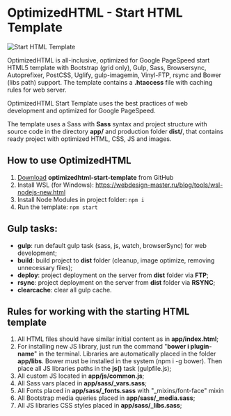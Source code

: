 <h1>OptimizedHTML - Start HTML Template</h1>

<p>
	<img src="https://raw.githubusercontent.com/agragregra/optimizedhtml-start-template/master/app/img/preview.jpg" alt="Start HTML Template">
</p>

<p>OptimizedHTML is all-inclusive, optimized for Google PageSpeed start HTML5 template with Bootstrap (grid only), Gulp, Sass, Browsersync, Autoprefixer, PostCSS, Uglify, gulp-imagemin, Vinyl-FTP, rsync and Bower (libs path) support. The template contains a <strong>.htaccess</strong> file with caching rules for web server.</p>

<p>OptimizedHTML Start Template uses the best practices of web development and optimized for Google PageSpeed.</p>

<p>The template uses a Sass with <strong>Sass</strong> syntax and project structure with source code in the directory <strong>app/</strong> and production folder <strong>dist/</strong>, that contains ready project with optimized HTML, CSS, JS and images.</p>

<h2>How to use OptimizedHTML</h2>

<ol>
	<li><a href="https://github.com/agragregra/optimizedhtml-start-template/archive/master.zip">Download</a> <strong>optimizedhtml-start-template</strong> from GitHub</li>
	<li>Install WSL (for Windows): <a href="https://webdesign-master.ru/blog/tools/wsl-nodejs-new.html" target="_blank">https://webdesign-master.ru/blog/tools/wsl-nodejs-new.html</a></li>
	<li>Install Node Modules in project folder: <code>npm i</code></li>
	<li>Run the template: <code>npm start</code></li>
</ol>

<h2>Gulp tasks:</h2>

<ul>
	<li><strong>gulp</strong>: run default gulp task (sass, js, watch, browserSync) for web development;</li>
	<li><strong>build</strong>: build project to <strong>dist</strong> folder (cleanup, image optimize, removing unnecessary files);</li>
	<li><strong>deploy</strong>: project deployment on the server from <strong>dist</strong> folder via <strong>FTP</strong>;</li>
	<li><strong>rsync</strong>: project deployment on the server from <strong>dist</strong> folder via <strong>RSYNC</strong>;</li>
	<li><strong>clearcache</strong>: clear all gulp cache.</li>
</ul>

<h2>Rules for working with the starting HTML template</h2>

<ol>
	<li>All HTML files should have similar initial content as in <strong>app/index.html</strong>;</li>
	<li>For installing new JS library, just run the command "<strong>bower i plugin-name</strong>" in the terminal. Libraries are automatically placed in the folder <strong>app/libs</strong>. Bower must be installed in the system (npm i -g bower). Then place all JS libraries paths in the <strong>js()</strong> task (gulpfile.js);</li>
	<li>All custom JS located in <strong>app/js/common.js</strong>;</li>
	<li>All Sass vars placed in <strong>app/sass/_vars.sass</strong>;</li>
	<li>All Fonts placed in <strong>app/sass/_fonts.sass</strong> with "_mixins/font-face" mixin</li>
	<li>All Bootstrap media queries placed in <strong>app/sass/_media.sass</strong>;</li>
	<li>All JS libraries CSS styles placed in <strong>app/sass/_libs.sass</strong>;</li>
</ol>
